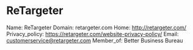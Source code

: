 
# ReTargeter

Name: ReTargeter
Domain: retargeter.com
Home: http://retargeter.com/
Privacy_policy: https://retargeter.com/website-privacy-policy/
Email: customerservice@retargeter.com
Member_of: Better Business Bureau
